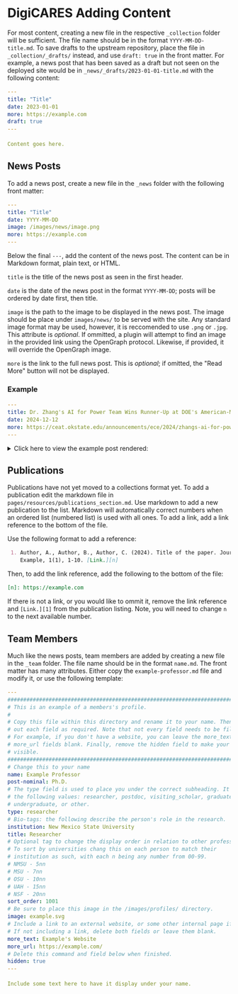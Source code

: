 # DigiCARES Adding Content

For most content, creating a new file in the respective `_collection` folder
will be sufficient. The file name should be in the format `YYYY-MM-DD-title.md`.
To save drafts to the upstream repository, place the file in
`_collection/_drafts/` instead, and use `draft: true` in the front matter. For
example, a news post that has been saved as a draft but not seen on the deployed
site would be in `_news/_drafts/2023-01-01-title.md` with the following content:

```yaml
---
title: "Title"
date: 2023-01-01
more: https://example.com
draft: true
---

Content goes here.
```

## News Posts

To add a news post, create a new file in the `_news` folder with the following
front matter:

```yaml
---
title: "Title"
date: YYYY-MM-DD
image: /images/news/image.png
more: https://example.com
---
```

Below the final `---`, add the content of the news post. The content can be in
Markdown format, plain text, or HTML.

`title` is the title of the news post as seen in the first header.

`date` is the date of the news post in the format `YYYY-MM-DD`; posts will be
ordered by date first, then title.

`image` is the path to the image to be displayed in the news post. The image
should be place under `images/news/` to be served with the site. Any standard
image format may be used, however, it is reccomended to use `.png` or `.jpg`.
This attribute is *optional*. If ommitted, a plugin will attempt to find an
image in the provided link using the OpenGraph protocol. Likewise, if provided,
it will override the OpenGraph image.

`more` is the link to the full news post. This is *optional*; if omitted, the
"Read More" button will not be displayed.

### Example

```yaml
---
title: Dr. Zhang's AI for Power Team Wins Runner-Up at DOE's American-Made Challenges Competition
date: 2024-12-12
more: https://ceat.okstate.edu/announcements/ece/2024/zhangs-ai-for-power-team-won-runner-up-at-does-american-made-challenges-competition.html
---
```

<details>
    <summary>Click here to view the example post rendered:</summary>

    ![News Post Example](_showcase/news_example.png)
</details>

## Publications

Publications have not yet moved to a collections format yet. To add a
publication edit the markdown file in `pages/resources/publications_section.md`.
Use markdown to add a new publication to the list. Markdown will automatically
correct numbers when an ordered list (numbered list) is used with all ones. To
add a link, add a link reference to the bottom of the file.

Use the following format to add a reference:

```markdown
 1. Author, A., Author, B., Author, C. (2024). Title of the paper. Journal of
    Example, 1(1), 1-10. [Link.][n]
```

Then, to add the link reference, add the following to the bottom of the file:

```markdown
[n]: https://example.com
```

If there is not a link, or you would like to ommit it, remove the link reference
and `[Link.][1]` from the publication listing. Note, you will need to change `n`
to the next available number.

## Team Members

Much like the news posts, team members are added by creating a new file in the
`_team` folder. The file name should be in the format `name.md`. The front
matter has many attributes. Either copy the `example-professor.md` file and
modify it, or use the following template:

```yaml
---
################################################################################
# This is an example of a members's profile.                                   #
#                                                                              #
# Copy this file within this directory and rename it to your name. Then fill   #
# out each field as required. Note that not every field needs to be filled out.#
# For example, if you don't have a website, you can leave the more_text and    #
# more_url fields blank. Finally, remove the hidden field to make your profile #
# visible.                                                                     #
################################################################################
# Change this to your name
name: Example Professor
post-nominal: Ph.D.
# The type field is used to place you under the correct subheading. It may be of
# the following values: researcher, postdoc, visiting_scholar, graduate,
# undergraduate, or other.
type: researcher
# Bio-tags: the following describe the person's role in the research.
institution: New Mexico State University
title: Researcher
# Optional tag to change the display order in relation to other professors
# To sort by universities chang this on each person to match their
# institution as such, with each n being any number from 00-99.
# NMSU - 5nn
# MSU - 7nn
# OSU - 10nn
# UAH - 15nn
# NSF - 20nn
sort_order: 1001
# Be sure to place this image in the /images/profiles/ directory.
image: example.svg
# Include a link to an external website, or some other internal page if desired.
# If not including a link, delete both fields or leave them blank.
more_text: Example's Website
more_url: https://example.com/
# Delete this command and field below when finished.
hidden: true
---

Include some text here to have it display under your name.
```


[1]: https://github.com/DigiCARES/website/blob/main/_showcase/news_example.png

